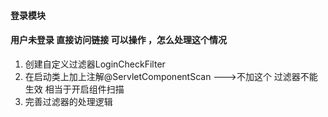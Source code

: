 


#### 登录模块

#### 用户未登录 直接访问链接 可以操作 ，怎么处理这个情况
1. 创建自定义过滤器LoginCheckFilter
2. 在启动类上加上注解@ServletComponentScan --->不加这个 过滤器不能生效 相当于开启组件扫描
3. 完善过滤器的处理逻辑